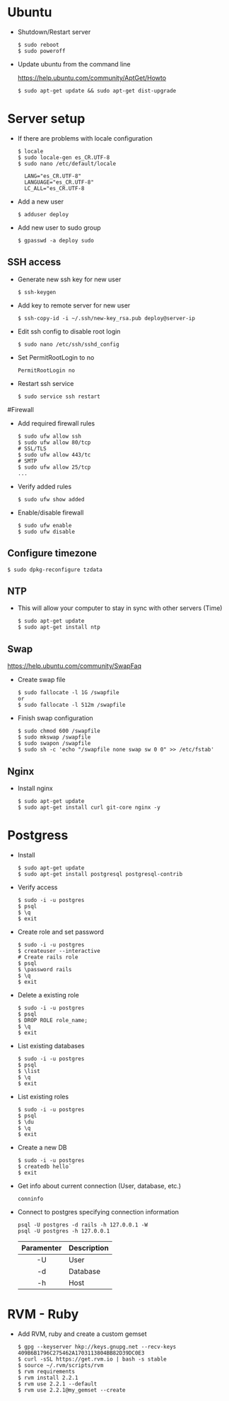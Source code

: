 # Ubuntu

* Shutdown/Restart server

  ```
  $ sudo reboot
  $ sudo poweroff
  ```

* Update ubuntu from the command line

  https://help.ubuntu.com/community/AptGet/Howto

  ```
  $ sudo apt-get update && sudo apt-get dist-upgrade
  ```



# Server setup

* If there are problems with locale configuration

  ```
  $ locale
  $ sudo locale-gen es_CR.UTF-8
  $ sudo nano /etc/default/locale
  
    LANG="es_CR.UTF-8"
    LANGUAGE="es_CR.UTF-8"
    LC_ALL="es_CR.UTF-8
  ```

* Add a new user

  `$ adduser deploy`

* Add new user to sudo group

  `$ gpasswd -a deploy sudo`

## SSH access

* Generate new ssh key for new user

  `$ ssh-keygen`

* Add key to remote server for new user

  ```
  $ ssh-copy-id -i ~/.ssh/new-key_rsa.pub deploy@server-ip
  ```

* Edit ssh config to disable root login

  `$ sudo nano /etc/ssh/sshd_config`

* Set PermitRootLogin to no

  `PermitRootLogin no`

* Restart ssh service

  `$ sudo service ssh restart`

#Firewall

* Add required firewall rules

  ```
  $ sudo ufw allow ssh  
  $ sudo ufw allow 80/tcp
  # SSL/TLS
  $ sudo ufw allow 443/tc
  # SMTP
  $ sudo ufw allow 25/tcp
  ...
  ```

* Verify added rules

  `$ sudo ufw show added`

* Enable/disable firewall

  ```
  $ sudo ufw enable
  $ sudo ufw disable
  ```

## Configure timezone

  `$ sudo dpkg-reconfigure tzdata`

## NTP

* This will allow your computer to stay in sync with other servers (Time)

  ```
  $ sudo apt-get update
  $ sudo apt-get install ntp
  ```

## Swap

https://help.ubuntu.com/community/SwapFaq

* Create swap file

  ```
  $ sudo fallocate -l 1G /swapfile
  or
  $ sudo fallocate -l 512m /swapfile
  ```

* Finish swap configuration

  ```
  $ sudo chmod 600 /swapfile
  $ sudo mkswap /swapfile
  $ sudo swapon /swapfile
  $ sudo sh -c 'echo "/swapfile none swap sw 0 0" >> /etc/fstab'
  ```

## Nginx

* Install nginx

  ```
  $ sudo apt-get update
  $ sudo apt-get install curl git-core nginx -y
  ```

# Postgress

* Install
  ```
  $ sudo apt-get update
  $ sudo apt-get install postgresql postgresql-contrib
  ```

* Verify access

  ```
  $ sudo -i -u postgres
  $ psql
  $ \q
  $ exit
  ```

* Create role and set password

  ```
  $ sudo -i -u postgres
  $ createuser --interactive
  # Create rails role
  $ psql
  $ \password rails
  $ \q
  $ exit
  ```

* Delete a existing role

  ```
  $ sudo -i -u postgres  
  $ psql
  $ DROP ROLE role_name;
  $ \q
  $ exit
  ```


* List existing databases

  ```
  $ sudo -i -u postgres
  $ psql
  $ \list
  $ \q
  $ exit
  ```

* List existing roles

  ```
  $ sudo -i -u postgres
  $ psql
  $ \du
  $ \q
  $ exit
  ```

* Create a new DB

  ```
  $ sudo -i -u postgres
  $ createdb hello`
  $ exit
  ```


* Get info about current connection (User, database, etc.)

  `conninfo`

* Connect to postgres specifying connection information

  ```
  psql -U postgres -d rails -h 127.0.0.1 -W
  psql -U postgres -h 127.0.0.1
  ```

  | Paramenter  | Description |
  | :---------: | ----------- |
  | -U          | User        |
  | -d          | Database    |
  | -h          | Host        |


# RVM - Ruby

* Add RVM, ruby and create a custom gemset

  ```
  $ gpg --keyserver hkp://keys.gnupg.net --recv-keys 409B6B1796C275462A1703113804BB82D39DC0E3
  $ curl -sSL https://get.rvm.io | bash -s stable
  $ source ~/.rvm/scripts/rvm
  $ rvm requirements
  $ rvm install 2.2.1
  $ rvm use 2.2.1 --default
  $ rvm use 2.2.1@my_gemset --create
  ```
